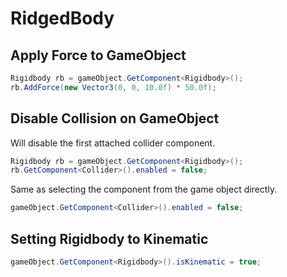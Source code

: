 # RidgedBody

## Apply Force to GameObject

```csharp
Rigidbody rb = gameObject.GetComponent<Rigidbody>();
rb.AddForce(new Vector3(0, 0, 10.0f) * 50.0f);
```

## Disable Collision on GameObject

Will disable the first attached collider component.

```csharp
Rigidbody rb = gameObject.GetComponent<Rigidbody>();
rb.GetComponent<Collider>().enabled = false;
```

Same as selecting the component from the game object directly.

```csharp
gameObject.GetComponent<Collider>().enabled = false;
```

## Setting Rigidbody to Kinematic

```csharp
gameObject.GetComponent<Rigidbody>().isKinematic = true;
```
